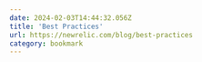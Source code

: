 ```yaml
---
date: 2024-02-03T14:44:32.056Z
title: 'Best Practices'
url: https://newrelic.com/blog/best-practices
category: bookmark
---
```

